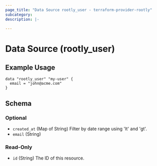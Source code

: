 ```yaml
---
page_title: "Data Source rootly_user - terraform-provider-rootly"
subcategory:
description: |-
    
---
```


# Data Source (rootly_user)



## Example Usage

```shell
data "rootly_user" "my-user" {
  email = "john@acme.com"
}
```

<!-- schema generated by tfplugindocs -->
## Schema

### Optional

- `created_at` (Map of String) Filter by date range using 'lt' and 'gt'.
- `email` (String)

### Read-Only

- `id` (String) The ID of this resource.
